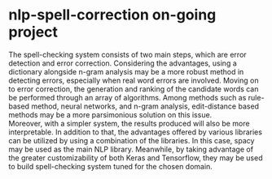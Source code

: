 # nlp-spell-correction on-going project
The spell-checking system consists of two main steps, which are error detection and error correction. Considering the advantages, using a dictionary alongside n-gram analysis may be a more robust method in detecting errors, especially when real word errors are involved. Moving on to error correction, the generation and ranking of the candidate words can be performed through an array of algorithms. Among methods such as rule-based method, neural networks, and n-gram analysis, edit-distance based methods may be a more parsimonious solution on this issue.  
	Moreover, with a simpler system, the results produced will also be more interpretable. In addition to that, the advantages offered by various libraries can be utilized by using a combination of the libraries. In this case, spacy may be used as the main NLP library. Meanwhile, by taking advantage of the greater customizability of both Keras and Tensorflow, they may be used to build spell-checking system tuned for the chosen domain.  

